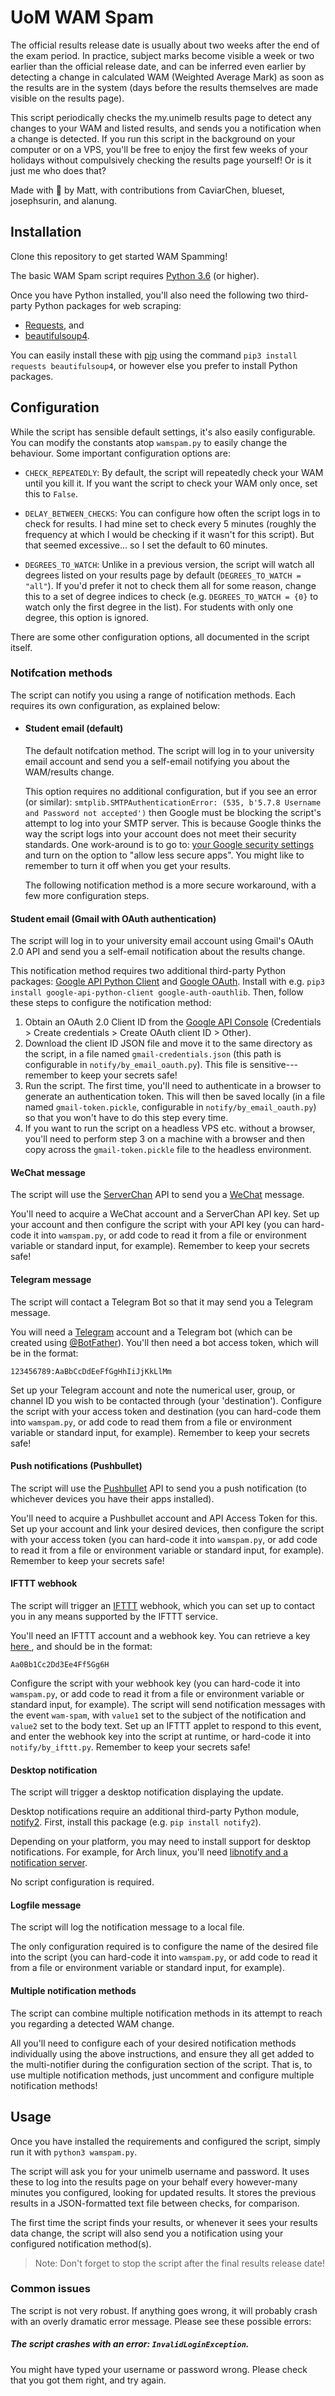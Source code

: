 # UoM WAM Spam

The official results release date is usually about two weeks after
the end of the exam period.  In practice, subject marks become visible
a week or two earlier than the official release date, and can be
inferred even earlier by detecting a change in calculated WAM (Weighted
Average Mark) as soon as the results are in the system (days before the
results themselves are made visible on the results page).

This script periodically checks the my.unimelb results page to detect
any changes to your WAM and listed results, and sends you a notification
when a change is detected.
If you run this script in the background on your computer or on a VPS,
you'll be free to enjoy the first few weeks of your holidays without
compulsively checking the results page yourself!
Or is it just me who does that?

Made with :purple_heart: by Matt, with contributions from CaviarChen,
blueset, josephsurin, and alanung.


## Installation

Clone this repository to get started WAM Spamming!

The basic WAM Spam script requires [Python 3.6](https://www.python.org/)
(or higher).

Once you have Python installed, you'll also need the following two
third-party Python packages for web scraping:

* [Requests](https://2.python-requests.org/en/master/), and 
* [beautifulsoup4](https://www.crummy.com/software/BeautifulSoup/bs4/doc/).

You can easily install these with [pip](https://pypi.python.org/pypi/pip)
using the command `pip3 install requests beautifulsoup4`, or however else
you prefer to install Python packages.


## Configuration

While the script has sensible default settings, it's also easily configurable.
You can modify the constants atop `wamspam.py` to easily change the behaviour.
Some important configuration options are:

* `CHECK_REPEATEDLY`: By default, the script will repeatedly check your WAM
until you kill it.
If you want the script to check your WAM only once, set this to `False`.

* `DELAY_BETWEEN_CHECKS`: You can configure how often the script logs in to
check for results.
I had mine set to check every 5 minutes (roughly the frequency at which I
would be checking if it wasn't for this script). But that seemed excessive...
so I set the default to 60 minutes.

* `DEGREES_TO_WATCH`: Unlike in a previous version, the script will watch all
degrees listed on your results page by default (`DEGREES_TO_WATCH = "all"`).
If you'd prefer it not to check them all for some reason, change this to a set
of degree indices to check (e.g. `DEGREES_TO_WATCH = {0}` to watch only the
first degree in the list). For students with only one degree, this option is
ignored.

There are some other configuration options, all documented in the script itself.

### Notifcation methods

The script can notify you using a range of notification methods. Each requires
its own configuration, as explained below:

* #### Student email (default)

   The default notifcation method. The script will log in to your university
   email account and send you a self-email notifying you about the WAM/results
   change.

   This option requires no additional configuration, but if you see an error
   (or similar):
   `smtplib.SMTPAuthenticationError: (535, b'5.7.8 Username and Password not accepted')`
   then Google must be blocking the script's attempt to log into your SMTP
   server. This is because Google thinks the way the script logs into your
   account does not meet their security standards.
   One work-around is to go to: [your Google security settings](https://myaccount.google.com/u/2/lesssecureapps?pageId=none)
   and turn on the option to "allow less secure apps".
   You might like to remember to turn it off when you get your results.

   The following notification method is a more secure workaround, with a few
   more configuration steps.


#### Student email (Gmail with OAuth authentication)

The script will log in to your university email account using Gmail's OAuth 2.0
API and send you a self-email notification about the results change.

This notification method requires two additional third-party Python packages:
[Google API Python Client](https://github.com/googleapis/google-api-python-client) 
and [Google OAuth](https://github.com/googleapis/google-auth-library-python-oauthlib).
Install with e.g. `pip3 install google-api-python-client google-auth-oauthlib`.
Then, follow these steps to configure the notification method:

1. Obtain an OAuth 2.0 Client ID from the [Google API Console](https://console.developers.google.com)
   (Credentials > Create credentials > Create OAuth client ID > Other).
2. Download the client ID JSON file and move it to the same directory as the
   script, in a file named `gmail-credentials.json` (this path is configurable
   in `notify/by_email_oauth.py`). This file is sensitive---remember to keep
   your secrets safe!
3. Run the script. The first time, you'll need to authenticate in a browser to
   generate an authentication token. This will then be saved locally (in a file
   named `gmail-token.pickle`, configurable in `notify/by_email_oauth.py`) so
   that you won't have to do this step every time.
4. If you want to run the script on a headless VPS etc. without a browser,
   you'll need to perform step 3 on a machine with a browser and then copy
   across the `gmail-token.pickle` file to the headless environment.


#### WeChat message

The script will use the [ServerChan](https://sc.ftqq.com) API to send you a
[WeChat](https://wechat.com) message.

You'll need to acquire a WeChat account and a ServerChan API key.
Set up your account and then configure the script with your API key
(you can hard-code it into `wamspam.py`, or add code to read it from a file 
or environment variable or standard input, for example).
Remember to keep your secrets safe!


#### Telegram message

The script will contact a Telegram Bot so that it may send you a Telegram
message.

You will need a [Telegram](https://telegram.org) account and a Telegram bot
(which can be created using [@BotFather](https://t.me/botfather)).
You'll then need a bot access token, which will be in the format:

```
123456789:AaBbCcDdEeFfGgHhIiJjKkLlMm
```

Set up your Telegram account and note the numerical user, group, or channel ID
you wish to be contacted through (your 'destination').
Configure the script with your access token and destination (you can hard-code
them into `wamspam.py`, or add code to read them from a file or environment
variable or standard input, for example).
Remember to keep your secrets safe!


#### Push notifications (Pushbullet)

The script will use the [Pushbullet](https://www.pushbullet.com) API to send
you a push notification (to whichever devices you have their apps installed).

You'll need to acquire a Pushbullet account and API Access Token for this.
Set up your account and link your desired devices, then configure the script
with your access token (you can hard-code it into `wamspam.py`, or add code to
read it from a file or environment variable or standard input, for example).
Remember to keep your secrets safe!


#### IFTTT webhook

The script will trigger an [IFTTT](https://ifttt.com) webhook, which you can
set up to contact you in any means supported by the IFTTT service.

You'll need an IFTTT account and a webhook key. You can retrieve a key [here
](https://ifttt.com/maker_webhooks), and should be in the format:

```
Aa0Bb1Cc2Dd3Ee4Ff5Gg6H
```

Configure the script with your webhook key (you can hard-code it into
`wamspam.py`, or add code to read it from a file or environment variable or
standard input, for example).
The script will send notification messages with the event `wam-spam`, with
`value1` set to the subject of the notification and `value2` set to the
body text. Set up an IFTTT applet to respond to this event, and enter the
webhook key into the script at runtime, or hard-code it into
`notify/by_ifttt.py`.
Remember to keep your secrets safe!


#### Desktop notification

The script will trigger a desktop notification displaying the update.

Desktop notifications require an additional third-party Python module,
[notify2](notify2.readthedocs.org). First, install this package (e.g.
`pip install notify2`).

Depending on your platform, you may need to install support for desktop
notifications. For example, for Arch linux, you'll need [libnotify and a
notification server](https://wiki.archlinux.org/index.php/Desktop_notifications).

No script configuration is required.

#### Logfile message

The script will log the notification message to a local file.

The only configuration required is to configure the name of the desired file
into the script (you can hard-code it into `wamspam.py`, or add code to read
it from a file or environment variable or standard input, for example).


#### Multiple notification methods

The script can combine multiple notification methods in its attempt to reach
you regarding a detected WAM change.

All you'll need to configure each of your desired notification methods
individually using the above instructions, and ensure they all get added to the
multi-notifier during the configuration section of the script. That is,
to use multiple notification methods, just uncomment and configure multiple
notification methods!



## Usage

Once you have installed the requirements and configured the script, simply run
it with `python3 wamspam.py`.

The script will ask you for your unimelb username and password. It uses these
to log into the results page on your behalf every however-many minutes you
configured, looking for updated results. It stores the previous results in a
JSON-formatted text file between checks, for comparison.

The first time the script finds your results, or whenever it sees your results
data change, the script will also send you a notification using your configured
notification method(s).

> Note: Don't forget to stop the script after the final results release date!


### Common issues

The script is not very robust.  If anything goes wrong, it will probably crash
with an overly dramatic error message.  Please see these possible errors:

##### The script crashes with an error: `InvalidLoginException`.

You might have typed your username or password wrong.
Please check that you got them right, and try again.

